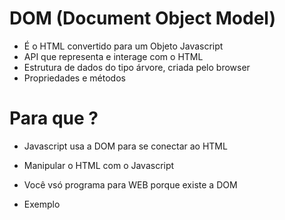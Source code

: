# DOM (Document Object Model)

*   É o HTML convertido para um Objeto Javascript
*   API que representa e interage com o HTML
*   Estrutura de dados do tipo árvore, criada pelo browser
*   Propriedades e métodos

# Para que ?

*   Javascript usa a DOM para se conectar ao HTML
*   Manipular o HTML com o Javascript
*   Você vsó programa para WEB porque existe a DOM

*   Exemplo
